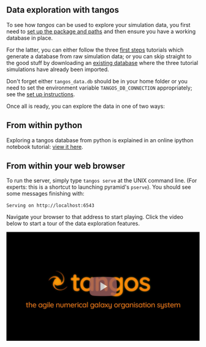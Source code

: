 Data exploration with tangos
----------------------------

To see how _tangos_ can be used to explore your simulation data, you first need to 
[set up the package and paths](index.md) and then ensure you have a working database in place.

For the latter, you can either follow the three [first steps](first_steps.md) tutorials which generate a database
from raw simulation data; or you can skip straight to the good stuff by downloading an 
[existing database](ftp://ftp.star.ucl.ac.uk/app/tangos/tangos_data.db) where the three tutorial simulations have already been
imported.

Don't forget either `tangos_data.db` should be in your home folder or you need to set the environment variable
`TANGOS_DB_CONNECTION` appropriately; see the [set up instructions](index.md).

Once all is ready, you can explore the data in one of two ways:

From within python
------------------

Exploring a tangos database from python is explained in an online ipython notebook tutorial: 
[view it here](https://nbviewer.jupyter.org/github/pynbody/tangos/blob/master/docs/Data%20exploration%20with%20python.ipynb).

From within your web browser
----------------------------

To run the server, simply type `tangos serve` at the UNIX command line. 
(For experts: this is  a shortcut to launching pyramid's `pserve`). 
You should see some messages finishing with:
 
```
Serving on http://localhost:6543
```

Navigate your browser to that address to start playing. Click the video below to start a
tour of the data exploration features.

[![Tangos and its web server](images/video_play.png)](https://www.youtube.com/watch?v=xHyzJmNsVMw)

